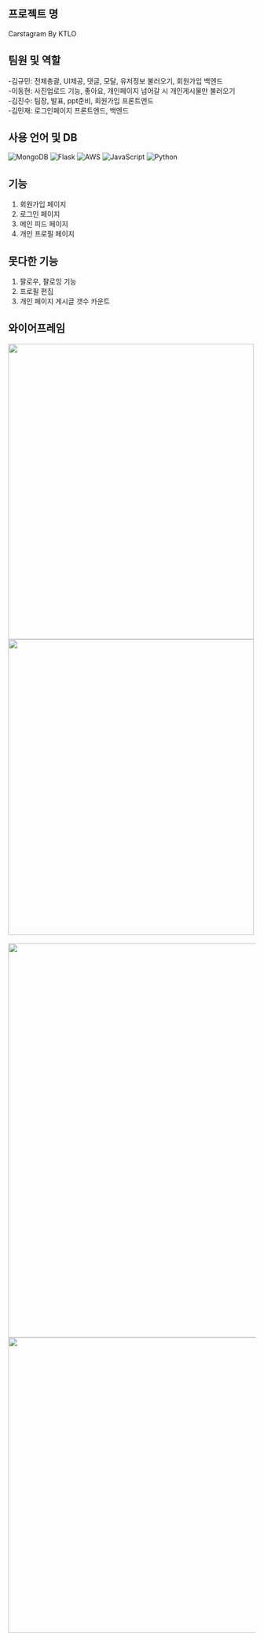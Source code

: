 	
## 프로젝트 명  
Carstagram By KTLO  

## 팀원 및 역할
-김규민: 전체총괄, UI제공, 댓글, 모달, 유저정보 불러오기, 회원가입 백엔드   
-이동현: 사진업로드 기능, 좋아요, 개인페이지 넘어갈 시 개인게시물만 불러오기  
-김진수: 팀장, 발표, ppt준비, 회원가입 프론트엔드  
-김민재: 로그인페이지 프론트엔드, 백엔드  

## 사용 언어 및 DB  
![MongoDB](https://img.shields.io/badge/MongoDB-%234ea94b.svg?style=for-the-badge&logo=mongodb&logoColor=white)
![Flask](https://img.shields.io/badge/flask-%23000.svg?style=for-the-badge&logo=flask&logoColor=white)
![AWS](https://img.shields.io/badge/AWS-%23FF9900.svg?style=for-the-badge&logo=amazon-aws&logoColor=white)
![JavaScript](https://img.shields.io/badge/javascript-%23323330.svg?style=for-the-badge&logo=javascript&logoColor=%23F7DF1E)
![Python](https://img.shields.io/badge/python-3670A0?style=for-the-badge&logo=python&logoColor=ffdd54)  



 
## 기능  
1. 회원가입 페이지 
2. 로그인 페이지
3. 메인 피드 페이지
4. 개인 프로필 페이지  

## 못다한 기능
1. 팔로우, 팔로잉 기능
2. 프로필 편집
3. 개인 페이지 게시글 갯수 카운트  
  
## 와이어프레임  
<img src="https://user-images.githubusercontent.com/104349901/167812449-05ff04c1-7bee-4470-8ad8-68e05cc331ee.PNG" width="500" height="600"><img src="https://user-images.githubusercontent.com/104349901/167812309-7b5341d3-bf82-44ee-933f-15f8ab9d9e98.PNG" width="500" height="600">  
<br>
<img src="https://user-images.githubusercontent.com/104349901/167814744-94ef9ab4-3705-43f1-9522-6fc98f26c062.PNG" width="1000 " height="800">
<br>
<img src="https://user-images.githubusercontent.com/104349901/167814753-96bc32a7-6479-491b-a5c4-dcafcb664ee4.PNG" width="1000" height="600">




